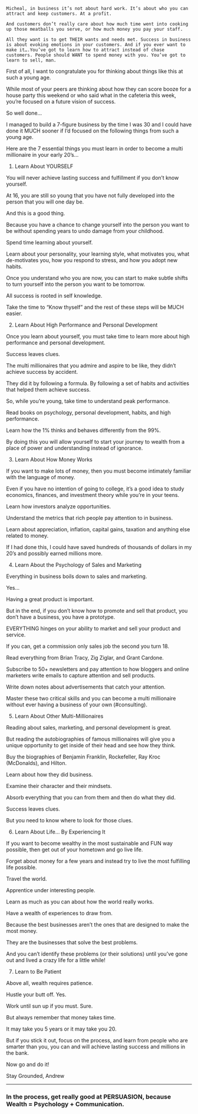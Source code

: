 ```
Micheal, in business it’s not about hard work. It’s about who you can attract and keep customers. At a profit.

And customers don’t really care about how much time went into cooking up those meatballs you serve, or how much money you pay your staff.

All they want is to get THEIR wants and needs met. Success in business is about evoking emotions in your customers. And if you ever want to make it….You’ve got to learn how to attract instead of chase customers. People should WANT to spend money with you. You’ve got to learn to sell, man.
```

First of all, I want to congratulate you for thinking about things like this at such a young age.

While most of your peers are thinking about how they can score booze for a house party this weekend or who said what in the cafeteria this week, you’re focused on a future vision of success.

So well done…

I managed to build a 7-figure business by the time I was 30 and I could have done it MUCH sooner if I’d focused on the following things from such a young age.

Here are the 7 essential things you must learn in order to become a multi millionaire in your early 20’s…

1. Learn About YOURSELF

You will never achieve lasting success and fulfillment if you don’t know yourself.

At 16, you are still so young that you have not fully developed into the person that you will one day be.

And this is a good thing.

Because you have a chance to change yourself into the person you want to be without spending years to undo damage from your childhood.

Spend time learning about yourself.

Learn about your personality, your learning style, what motivates you, what de-motivates you, how you respond to stress, and how you adopt new habits.

Once you understand who you are now, you can start to make subtle shifts to turn yourself into the person you want to be tomorrow.

All success is rooted in self knowledge.

Take the time to “Know thyself” and the rest of these steps will be MUCH easier.

2. Learn About High Performance and Personal Development

Once you learn about yourself, you must take time to learn more about high performance and personal development.

Success leaves clues.

The multi millionaires that you admire and aspire to be like, they didn’t achieve success by accident.

They did it by following a formula. By following a set of habits and activities that helped them achieve success.

So, while you’re young, take time to understand peak performance.

Read books on psychology, personal development, habits, and high performance.

Learn how the 1% thinks and behaves differently from the 99%.

By doing this you will allow yourself to start your journey to wealth from a place of power and understanding instead of ignorance.

3. Learn About How Money Works

If you want to make lots of money, then you must become intimately familiar with the language of money.

Even if you have no intention of going to college, it’s a good idea to study economics, finances, and investment theory while you’re in your teens.

Learn how investors analyze opportunities.

Understand the metrics that rich people pay attention to in business.

Learn about appreciation, inflation, capital gains, taxation and anything else related to money.

If I had done this, I could have saved hundreds of thousands of dollars in my 20’s and possibly earned millions more.

4. Learn About the Psychology of Sales and Marketing

Everything in business boils down to sales and marketing.

Yes…

Having a great product is important.

But in the end, if you don’t know how to promote and sell that product, you don’t have a business, you have a prototype.

EVERYTHING hinges on your ability to market and sell your product and service.

If you can, get a commission only sales job the second you turn 18.

Read everything from Brian Tracy, Zig Ziglar, and Grant Cardone.

Subscribe to 50+ newsletters and pay attention to how bloggers and online marketers write emails to capture attention and sell products.

Write down notes about advertisements that catch your attention.

Master these two critical skills and you can become a multi millionaire without ever having a business of your own (#consulting).

5. Learn About Other Multi-Millionaires

Reading about sales, marketing, and personal development is great.

But reading the autobiographies of famous millionaires will give you a unique opportunity to get inside of their head and see how they think.

Buy the biographies of Benjamin Franklin, Rockefeller, Ray Kroc (McDonalds), and Hilton.

Learn about how they did business.

Examine their character and their mindsets.

Absorb everything that you can from them and then do what they did.

Success leaves clues.

But you need to know where to look for those clues.

6. Learn About Life… By Experiencing It

If you want to become wealthy in the most sustainable and FUN way possible, then get out of your hometown and go live life.

Forget about money for a few years and instead try to live the most fulfilling life possible.

Travel the world.

Apprentice under interesting people.

Learn as much as you can about how the world really works.

Have a wealth of experiences to draw from.

Because the best businesses aren’t the ones that are designed to make the most money.

They are the businesses that solve the best problems.

And you can’t identify these problems (or their solutions) until you’ve gone out and lived a crazy life for a little while!

7. Learn to Be Patient

Above all, wealth requires patience.

Hustle your butt off. Yes.

Work until sun up if you must. Sure.

But always remember that money takes time.

It may take you 5 years or it may take you 20.

But if you stick it out, focus on the process, and learn from people who are smarter than you, you can and will achieve lasting success and millions in the bank.

Now go and do it!

Stay Grounded,
Andrew

---

### In the process, get really good at PERSUASION, because Wealth = Psychology + Communication.
